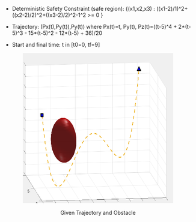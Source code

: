 
- Deterministic Safety Constraint (safe region): {(x1,x2,x3) : ((x1-2)/1)^2+((x2-2)/2)^2+((x3-2)/2)^2-1^2 >= 0 }


- Trajectory: (Px(t),Py(t)),Py(t))  where Px(t)=t, Py(t), Pz(t)=((t-5)^4 + 2*(t-5)^3 - 15*(t-5)^2 - 12*(t-5) + 36)/20

- Start and final time: t in [t0=0, tf=9]

<p align="center">
<img src="https://github.com/jasour/Real-Time-Risk-Bounded-Tube-based-Trajectory-Safety-Verification/blob/main/Examples/Deterministic%20Scenarios/Example_2_3D_Trajectoy/plot.png" width="400" height="400" />
<p align = "center">
<p align="center">
Given Trajectory and Obstacle
<p align = "center">
